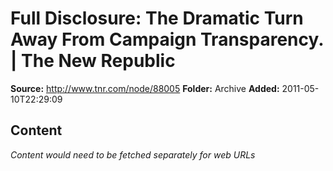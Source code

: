 # Full Disclosure: The Dramatic Turn Away From Campaign Transparency. | The New Republic

**Source:** http://www.tnr.com/node/88005
**Folder:** Archive
**Added:** 2011-05-10T22:29:09




## Content
*Content would need to be fetched separately for web URLs*
